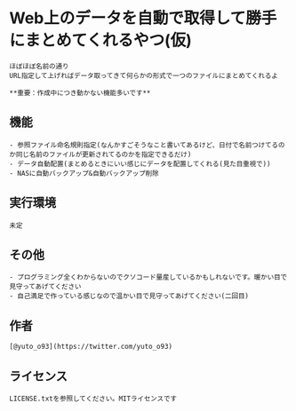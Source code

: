 # Web上のデータを自動で取得して勝手にまとめてくれるやつ(仮)

    ほぼほぼ名前の通り
    URL指定して上げればデータ取ってきて何らかの形式で一つのファイルにまとめてくれるよ

    **重要：作成中につき動かない機能多いです**

## 機能

    - 参照ファイル命名規則指定(なんかすごそうなこと書いてあるけど、日付で名前つけてるのか同じ名前のファイルが更新されてるのかを指定できるだけ)
    - データ自動配置(まとめるときにいい感じにデータを配置してくれる(見た目重視で))
    - NASに自動バックアップ&自動バックアップ削除

## 実行環境

    未定

## その他

    - プログラミング全くわからないのでクソコード量産しているかもしれないです。暖かい目で見守ってあげてください
    - 自己満足で作っている感じなので温かい目で見守ってあげてください(二回目)

## 作者

    [@yuto_o93](https://twitter.com/yuto_o93)

## ライセンス

    LICENSE.txtを参照してください。MITライセンスです
